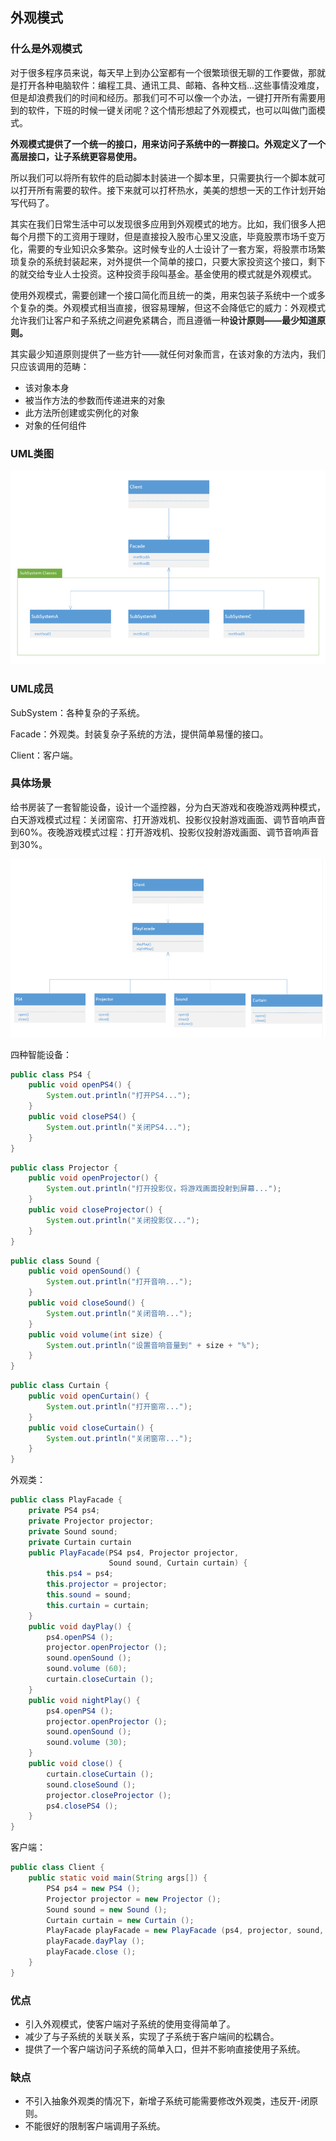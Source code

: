 ## 外观模式

### 什么是外观模式

对于很多程序员来说，每天早上到办公室都有一个很繁琐很无聊的工作要做，那就是打开各种电脑软件：编程工具、通讯工具、邮箱、各种文档...这些事情没难度，但是却浪费我们的时间和经历。那我们可不可以像一个办法，一键打开所有需要用到的软件，下班的时候一键关闭呢？这个情形想起了外观模式，也可以叫做门面模式。

**外观模式提供了一个统一的接口，用来访问子系统中的一群接口。外观定义了一个高层接口，让子系统更容易使用。**

所以我们可以将所有软件的启动脚本封装进一个脚本里，只需要执行一个脚本就可以打开所有需要的软件。接下来就可以打杯热水，美美的想想一天的工作计划开始写代码了。

其实在我们日常生活中可以发现很多应用到外观模式的地方。比如，我们很多人把每个月攒下的工资用于理财，但是直接投入股市心里又没底，毕竟股票市场千变万化，需要的专业知识众多繁杂。这时候专业的人士设计了一套方案，将股票市场繁琐复杂的系统封装起来，对外提供一个简单的接口，只要大家投资这个接口，剩下的就交给专业人士投资。这种投资手段叫基金。基金使用的模式就是外观模式。

使用外观模式，需要创建一个接口简化而且统一的类，用来包装子系统中一个或多个复杂的类。外观模式相当直接，很容易理解，但这不会降低它的威力：外观模式允许我们让客户和子系统之间避免紧耦合，而且遵循一种**设计原则——最少知道原则。**

其实最少知道原则提供了一些方针——就任何对象而言，在该对象的方法内，我们只应该调用的范畴：

- 该对象本身
- 被当作方法的参数而传递进来的对象
- 此方法所创建或实例化的对象
- 对象的任何组件

### UML类图

![外观模式](../images/外观模式.jpg)

### UML成员

SubSystem：各种复杂的子系统。

Facade：外观类。封装复杂子系统的方法，提供简单易懂的接口。

Client：客户端。

### 具体场景

给书房装了一套智能设备，设计一个遥控器，分为白天游戏和夜晚游戏两种模式，白天游戏模式过程：关闭窗帘、打开游戏机、投影仪投射游戏画面、调节音响声音到60%。夜晚游戏模式过程：打开游戏机、投影仪投射游戏画面、调节音响声音到30%。

![外观模式例子](../images/外观模式例子.jpg)

四种智能设备：

```java
public class PS4 {
    public void openPS4() {
        System.out.println("打开PS4...");
    }
    public void closePS4() {
        System.out.println("关闭PS4...");
    }
}
```

```java
public class Projector {
    public void openProjector() {
        System.out.println("打开投影仪，将游戏画面投射到屏幕...");
    }
    public void closeProjector() {
        System.out.println("关闭投影仪...");
    }
}
```

```java
public class Sound {
    public void openSound() {
        System.out.println("打开音响...");
    }
    public void closeSound() {
        System.out.println("关闭音响...");
    }
    public void volume(int size) {
        System.out.println("设置音响音量到" + size + "%");
    }
}

```

```java
public class Curtain {
    public void openCurtain() {
        System.out.println("打开窗帘...");
    }
    public void closeCurtain() {
        System.out.println("关闭窗帘...");
    }
}
```

外观类：

```java
public class PlayFacade {
    private PS4 ps4;
    private Projector projector;
    private Sound sound;
    private Curtain curtain
    public PlayFacade(PS4 ps4, Projector projector,
                      Sound sound, Curtain curtain) {
        this.ps4 = ps4;
        this.projector = projector;
        this.sound = sound;
        this.curtain = curtain;
    }
    public void dayPlay() {
        ps4.openPS4 ();
        projector.openProjector ();
        sound.openSound ();
        sound.volume (60);
        curtain.closeCurtain ();
    }
    public void nightPlay() {
        ps4.openPS4 ();
        projector.openProjector ();
        sound.openSound ();
        sound.volume (30);
    }
    public void close() {
        curtain.closeCurtain ();
        sound.closeSound ();
        projector.closeProjector ();
        ps4.closePS4 ();
    }
}
```

客户端：

```java
public class Client {
    public static void main(String args[]) {
        PS4 ps4 = new PS4 ();
        Projector projector = new Projector ();
        Sound sound = new Sound ();
        Curtain curtain = new Curtain ();
        PlayFacade playFacade = new PlayFacade (ps4, projector, sound, curtain);
        playFacade.dayPlay ();
        playFacade.close ();
    }
}
```

### 优点

- 引入外观模式，使客户端对子系统的使用变得简单了。
- 减少了与子系统的关联关系，实现了子系统于客户端间的松耦合。
- 提供了一个客户端访问子系统的简单入口，但并不影响直接使用子系统。

### 缺点

- 不引入抽象外观类的情况下，新增子系统可能需要修改外观类，违反开-闭原则。
- 不能很好的限制客户端调用子系统。